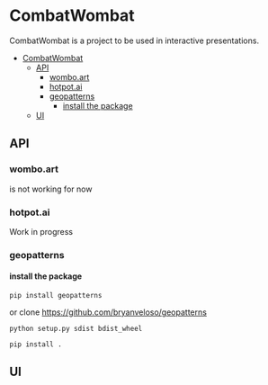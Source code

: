 # CombatWombat

CombatWombat is a project to be used in interactive presentations.
- [CombatWombat](#combatwombat)
  - [API](#api)
    - [wombo.art](#womboart)
    - [hotpot.ai](#hotpotai)
    - [geopatterns](#geopatterns)
      - [install the package](#install-the-package)
  - [UI](#ui)
## API
### wombo.art
is not working for now

### hotpot.ai
Work in progress

### geopatterns
#### install the package
   
 ``` pip install geopatterns ```

 or
 clone https://github.com/bryanveloso/geopatterns
 
 ```
 python setup.py sdist bdist_wheel
 ```

 ``` 
 pip install .
 ```


## UI

##